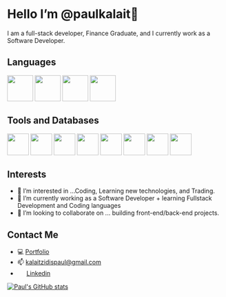 # Hello I’m @paulkalait👋
I am a full-stack developer, Finance Graduate, and I currently work as a Software Developer.
<!---
paulkalait/paulkalait is a ✨ special ✨ repository because its `README.md` (this file) appears on your GitHub profile.
You can click the Preview link to take a look at your changes.
--->


## Languages
<p float="left">
<img src="https://user-images.githubusercontent.com/97272329/205655815-81ce9136-d58d-489b-a0c0-4e823b9bef7f.png" width="60" height="60">
<img src="https://user-images.githubusercontent.com/97272329/205655469-db21a6bd-fbf0-4369-8018-26fb1675ec1b.png" width="60" height="60">
<img src="https://user-images.githubusercontent.com/97272329/205655968-e07ae47a-798a-4b7c-a61d-b3335e0240eb.png" width="60" height="60">
 <img src="https://user-images.githubusercontent.com/97272329/205656991-cf91dbf0-2ec7-4a8d-a4da-7d383c61d075.png" width="60" height="60">
</p> 



## Tools and Databases
<p float="left">
<img src="https://user-images.githubusercontent.com/97272329/206843359-1c34435e-a45e-4de3-804b-779ea15da820.png" width="50" height="50">
<img src="https://user-images.githubusercontent.com/97272329/206843173-0bc1f77e-6f45-48db-911b-20e81cd83034.png" width="50" height="50">
<img src="https://user-images.githubusercontent.com/97272329/205661492-af8c32f7-13df-4a70-aaa7-bf1ecc7c0457.png" width="50" height="50">
 <img src="https://user-images.githubusercontent.com/97272329/206843217-450a7345-02ed-41a4-aada-456b33c290ba.png" width="50" height="50">
 <img src="https://user-images.githubusercontent.com/97272329/205662232-73e3241e-ea0d-4968-9a71-08840bd6072d.png" width="50" height="50">
 <img src="https://user-images.githubusercontent.com/97272329/206843316-9ca40333-195a-499a-9838-aa8d5cfc2cd5.png" width="50" height="50">
<img src="https://user-images.githubusercontent.com/97272329/207952177-0f4bf092-7703-49f2-b7f8-386b2566074c.png" width="50" height="50">
 <img src="https://user-images.githubusercontent.com/97272329/208247327-f2f6adbc-0ef3-44e6-839c-f05316d09a5f.png" width="50" height="50">
</p> 
 
 
## Interests
- 👀 I’m interested in ...Coding, Learning new technologies, and Trading.
- 🌱 I’m currently working as a Software Developer + learning Fullstack Development and Coding languages
- 💞️ I’m looking to collaborate on ... building front-end/back-end projects.
                                                                                                                                                             

## Contact Me
- 💻 <a href="https://paulkalait.github.io/react-portfolio-single/"> Portfolio</a>
- 📫 <a mailto="kalaitzidispaul@gmail.com"> kalaitzidispaul@gmail.com </a>
-  <img src="https://user-images.githubusercontent.com/97272329/205663790-2644c97e-c889-4fa2-9436-44a729586796.png" width="17" height="17"> <a href="https://www.linkedin.com/in/paul-kalaitzidis-393555196/">   Linkedin</a>

[![Paul's GitHub stats](https://github-readme-stats.vercel.app/api?username=paulkalait&show_icons=true&hide=starse&bg_color=00000000#gh-dark-mode-only)](https://github.com/anuraghazra/github-readme-stats)



                                                                                                                                       


                                                                                                                        
                                                                                                                                   

                                                                                                                                      






